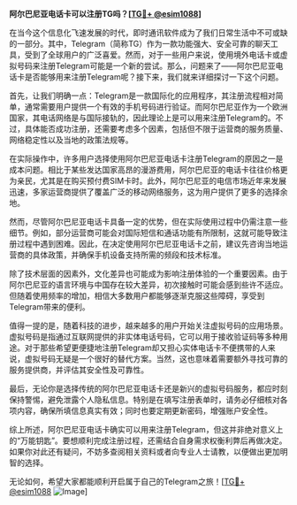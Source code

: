 **阿尔巴尼亚电话卡可以注册TG吗？[[TG💪+ @esim1088](https://t.me/s/esim1088)]**

在当今这个信息化飞速发展的时代，即时通讯软件成为了我们日常生活中不可或缺的一部分。其中，Telegram（简称TG）作为一款功能强大、安全可靠的聊天工具，受到了全球用户的广泛喜爱。然而，对于一些用户来说，使用境外电话卡或虚拟号码来注册Telegram可能是一个新的尝试。那么，问题来了——阿尔巴尼亚电话卡是否能够用来注册Telegram呢？接下来，我们就来详细探讨一下这个问题。

首先，让我们明确一点：Telegram是一款国际化的应用程序，其注册流程相对简单，通常需要用户提供一个有效的手机号码进行验证。而阿尔巴尼亚作为一个欧洲国家，其电话网络是与国际接轨的，因此理论上是可以用来注册Telegram的。不过，具体能否成功注册，还需要考虑多个因素，包括但不限于运营商的服务质量、网络稳定性以及当地的政策法规等。

在实际操作中，许多用户选择使用阿尔巴尼亚电话卡注册Telegram的原因之一是成本问题。相比于某些发达国家高昂的漫游费用，阿尔巴尼亚的电话卡往往价格更为亲民，尤其是在购买预付费SIM卡时。此外，阿尔巴尼亚的电信市场近年来发展迅速，多家运营商提供了覆盖广泛的移动网络服务，这为用户提供了更多的选择余地。

然而，尽管阿尔巴尼亚电话卡具备一定的优势，但在实际使用过程中仍需注意一些细节。例如，部分运营商可能会对国际短信和通话功能有所限制，这就可能导致注册过程中遇到困难。因此，在决定使用阿尔巴尼亚电话卡之前，建议先咨询当地运营商的具体政策，并确保手机设备支持所需的频段和技术标准。

除了技术层面的因素外，文化差异也可能成为影响注册体验的一个重要因素。由于阿尔巴尼亚的语言环境与中国存在较大差异，初次接触时可能会感到些许不适应。但随着使用频率的增加，相信大多数用户都能够逐渐克服这些障碍，享受到Telegram带来的便利。

值得一提的是，随着科技的进步，越来越多的用户开始关注虚拟号码的应用场景。虚拟号码是指通过互联网提供的非实体电话号码，它可以用于接收验证码等多种用途。对于那些希望更便捷地注册Telegram却又担心实体电话卡不便携带的人来说，虚拟号码无疑是一个很好的替代方案。当然，这也意味着需要额外寻找可靠的服务提供商，并评估其安全性及可靠性。

最后，无论你是选择传统的阿尔巴尼亚电话卡还是新兴的虚拟号码服务，都应时刻保持警惕，避免泄露个人隐私信息。特别是在填写注册表单时，请务必仔细核对各项内容，确保所填信息真实有效；同时也要定期更新密码，增强账户安全性。

综上所述，阿尔巴尼亚电话卡确实可以用来注册Telegram，但这并非绝对意义上的“万能钥匙”。要想顺利完成注册过程，还需结合自身需求权衡利弊后再做决定。如果你对此还有疑问，不妨多查阅相关资料或者向专业人士请教，以便做出更加明智的选择。

无论如何，希望大家都能顺利开启属于自己的Telegram之旅！[[TG💪+ @esim1088](https://t.me/s/esim1088) ![Image](https://i.postimg.cc/4NQfJmqS/Snipaste-2025-05-13-00-14-12.png)]
